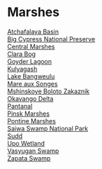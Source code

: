 # Marshes
[Atchafalaya Basin](https://en.wikipedia.org/wiki/Atchafalaya_Basin)<br>
[Big Cypress National Preserve](https://en.wikipedia.org/wiki/Big_Cypress_National_Preserve)<br>
[Central Marshes](https://en.wikipedia.org/wiki/Central_Marshes)<br>
[Clara Bog](https://en.wikipedia.org/wiki/Clara_Bog)<br>
[Goyder Lagoon](https://en.wikipedia.org/wiki/Goyder_Lagoon)<br>
[Kulyagash](https://en.wikipedia.org/wiki/Kulyagash)<br>
[Lake Bangweulu](https://en.wikipedia.org/wiki/Lake_Bangweulu)<br>
[Mare aux Songes](https://en.wikipedia.org/wiki/Mare_aux_Songes)<br>
[Mshinskoye Boloto Zakaznik](https://en.wikipedia.org/wiki/Mshinskoye_Boloto_Zakaznik)<br>
[Okavango Delta](https://en.wikipedia.org/wiki/Okavango_Delta)<br>
[Pantanal](https://en.wikipedia.org/wiki/Pantanal)<br>
[Pinsk Marshes](https://en.wikipedia.org/wiki/Pinsk_Marshes)<br>
[Pontine Marshes](https://en.wikipedia.org/wiki/Pontine_Marshes)<br>
[Saiwa Swamp National Park](https://en.wikipedia.org/wiki/Saiwa_Swamp_National_Park)<br>
[Sudd](https://en.wikipedia.org/wiki/Sudd)<br>
[Upo Wetland](https://en.wikipedia.org/wiki/Upo_Wetland)<br>
[Vasyugan Swamp](https://en.wikipedia.org/wiki/Vasyugan_Swamp)<br>
[Zapata Swamp](https://en.wikipedia.org/wiki/Zapata_Swamp)<br>
